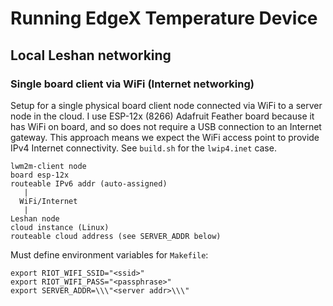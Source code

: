 # Running EdgeX Temperature Device

## Local Leshan networking

### Single board client via WiFi (Internet networking)
Setup for a single physical board client node connected via WiFi to a server node in the cloud. I use ESP-12x (8266) Adafruit Feather board because it has WiFi on board, and so does not require a USB connection to an Internet gateway. This approach means we expect the WiFi access point to provide IPv4 Internet connectivity. See `build.sh` for the `lwip4.inet` case.
```
lwm2m-client node
board esp-12x
routeable IPv6 addr (auto-assigned)
   |
  WiFi/Internet
   |
Leshan node
cloud instance (Linux)
routeable cloud address (see SERVER_ADDR below)
```

Must define environment variables for `Makefile`:

```
export RIOT_WIFI_SSID="<ssid>"
export RIOT_WIFI_PASS="<passphrase>"
export SERVER_ADDR=\\\"<server addr>\\\"
```
